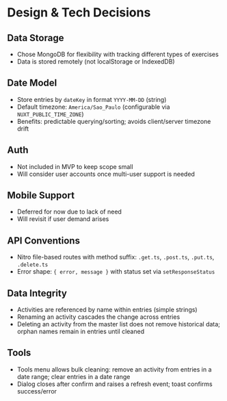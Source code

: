 # Design & Tech Decisions

## Data Storage
- Chose MongoDB for flexibility with tracking different types of exercises
- Data is stored remotely (not localStorage or IndexedDB)

## Date Model
- Store entries by `dateKey` in format `YYYY-MM-DD` (string)
- Default timezone: `America/Sao_Paulo` (configurable via `NUXT_PUBLIC_TIME_ZONE`)
- Benefits: predictable querying/sorting; avoids client/server timezone drift

## Auth
- Not included in MVP to keep scope small
- Will consider user accounts once multi-user support is needed

## Mobile Support
- Deferred for now due to lack of need
- Will revisit if user demand arises

## API Conventions
- Nitro file-based routes with method suffix: `.get.ts`, `.post.ts`, `.put.ts`, `.delete.ts`
- Error shape: `{ error, message }` with status set via `setResponseStatus`

## Data Integrity
- Activities are referenced by name within entries (simple strings)
- Renaming an activity cascades the change across entries
- Deleting an activity from the master list does not remove historical data; orphan names remain in entries until cleaned

## Tools
- Tools menu allows bulk cleaning: remove an activity from entries in a date range; clear entries in a date range
- Dialog closes after confirm and raises a refresh event; toast confirms success/error

